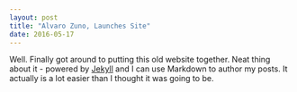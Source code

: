 ```yaml
---
layout: post
title: "Alvaro Zuno, Launches Site"
date: 2016-05-17
---
```


Well. Finally got around to putting this old website together. Neat thing about it - powered by [Jekyll](http://jekyllrb.com) and I can use Markdown to author my posts. It actually is a lot easier than I thought it was going to be.
